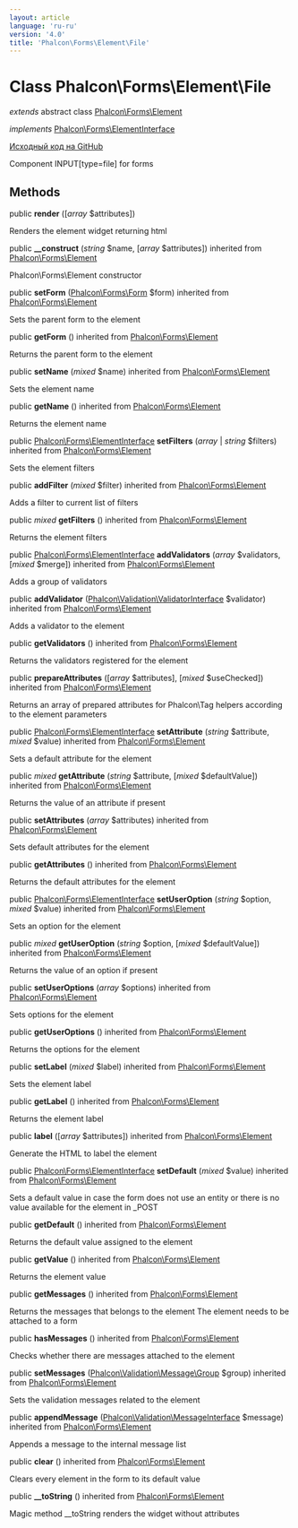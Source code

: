 ```yaml
---
layout: article
language: 'ru-ru'
version: '4.0'
title: 'Phalcon\Forms\Element\File'
---
```


# Class **Phalcon\Forms\Element\File**

*extends* abstract class [Phalcon\Forms\Element](api/Phalcon_Forms_Element)

*implements* [Phalcon\Forms\ElementInterface](api/Phalcon_Forms_ElementInterface)

<a href="https://github.com/phalcon/cphalcon/tree/v4.0.0/phalcon/forms/element/file.zep" class="btn btn-default btn-sm">Исходный код на GitHub</a>

Component INPUT[type=file] for forms

## Methods

public **render** ([*array* $attributes])

Renders the element widget returning html

public **__construct** (*string* $name, [*array* $attributes]) inherited from [Phalcon\Forms\Element](api/Phalcon_Forms_Element)

Phalcon\Forms\Element constructor

public **setForm** ([Phalcon\Forms\Form](api/Phalcon_Forms_Form) $form) inherited from [Phalcon\Forms\Element](api/Phalcon_Forms_Element)

Sets the parent form to the element

public **getForm** () inherited from [Phalcon\Forms\Element](api/Phalcon_Forms_Element)

Returns the parent form to the element

public **setName** (*mixed* $name) inherited from [Phalcon\Forms\Element](api/Phalcon_Forms_Element)

Sets the element name

public **getName** () inherited from [Phalcon\Forms\Element](api/Phalcon_Forms_Element)

Returns the element name

public [Phalcon\Forms\ElementInterface](api/Phalcon_Forms_ElementInterface) **setFilters** (*array* | *string* $filters) inherited from [Phalcon\Forms\Element](api/Phalcon_Forms_Element)

Sets the element filters

public **addFilter** (*mixed* $filter) inherited from [Phalcon\Forms\Element](api/Phalcon_Forms_Element)

Adds a filter to current list of filters

public *mixed* **getFilters** () inherited from [Phalcon\Forms\Element](api/Phalcon_Forms_Element)

Returns the element filters

public [Phalcon\Forms\ElementInterface](api/Phalcon_Forms_ElementInterface) **addValidators** (*array* $validators, [*mixed* $merge]) inherited from [Phalcon\Forms\Element](api/Phalcon_Forms_Element)

Adds a group of validators

public **addValidator** ([Phalcon\Validation\ValidatorInterface](api/Phalcon_Validation_ValidatorInterface) $validator) inherited from [Phalcon\Forms\Element](api/Phalcon_Forms_Element)

Adds a validator to the element

public **getValidators** () inherited from [Phalcon\Forms\Element](api/Phalcon_Forms_Element)

Returns the validators registered for the element

public **prepareAttributes** ([*array* $attributes], [*mixed* $useChecked]) inherited from [Phalcon\Forms\Element](api/Phalcon_Forms_Element)

Returns an array of prepared attributes for Phalcon\Tag helpers according to the element parameters

public [Phalcon\Forms\ElementInterface](api/Phalcon_Forms_ElementInterface) **setAttribute** (*string* $attribute, *mixed* $value) inherited from [Phalcon\Forms\Element](api/Phalcon_Forms_Element)

Sets a default attribute for the element

public *mixed* **getAttribute** (*string* $attribute, [*mixed* $defaultValue]) inherited from [Phalcon\Forms\Element](api/Phalcon_Forms_Element)

Returns the value of an attribute if present

public **setAttributes** (*array* $attributes) inherited from [Phalcon\Forms\Element](api/Phalcon_Forms_Element)

Sets default attributes for the element

public **getAttributes** () inherited from [Phalcon\Forms\Element](api/Phalcon_Forms_Element)

Returns the default attributes for the element

public [Phalcon\Forms\ElementInterface](api/Phalcon_Forms_ElementInterface) **setUserOption** (*string* $option, *mixed* $value) inherited from [Phalcon\Forms\Element](api/Phalcon_Forms_Element)

Sets an option for the element

public *mixed* **getUserOption** (*string* $option, [*mixed* $defaultValue]) inherited from [Phalcon\Forms\Element](api/Phalcon_Forms_Element)

Returns the value of an option if present

public **setUserOptions** (*array* $options) inherited from [Phalcon\Forms\Element](api/Phalcon_Forms_Element)

Sets options for the element

public **getUserOptions** () inherited from [Phalcon\Forms\Element](api/Phalcon_Forms_Element)

Returns the options for the element

public **setLabel** (*mixed* $label) inherited from [Phalcon\Forms\Element](api/Phalcon_Forms_Element)

Sets the element label

public **getLabel** () inherited from [Phalcon\Forms\Element](api/Phalcon_Forms_Element)

Returns the element label

public **label** ([*array* $attributes]) inherited from [Phalcon\Forms\Element](api/Phalcon_Forms_Element)

Generate the HTML to label the element

public [Phalcon\Forms\ElementInterface](api/Phalcon_Forms_ElementInterface) **setDefault** (*mixed* $value) inherited from [Phalcon\Forms\Element](api/Phalcon_Forms_Element)

Sets a default value in case the form does not use an entity or there is no value available for the element in _POST

public **getDefault** () inherited from [Phalcon\Forms\Element](api/Phalcon_Forms_Element)

Returns the default value assigned to the element

public **getValue** () inherited from [Phalcon\Forms\Element](api/Phalcon_Forms_Element)

Returns the element value

public **getMessages** () inherited from [Phalcon\Forms\Element](api/Phalcon_Forms_Element)

Returns the messages that belongs to the element The element needs to be attached to a form

public **hasMessages** () inherited from [Phalcon\Forms\Element](api/Phalcon_Forms_Element)

Checks whether there are messages attached to the element

public **setMessages** ([Phalcon\Validation\Message\Group](api/Phalcon_Validation_Message_Group) $group) inherited from [Phalcon\Forms\Element](api/Phalcon_Forms_Element)

Sets the validation messages related to the element

public **appendMessage** ([Phalcon\Validation\MessageInterface](api/Phalcon_Validation_MessageInterface) $message) inherited from [Phalcon\Forms\Element](api/Phalcon_Forms_Element)

Appends a message to the internal message list

public **clear** () inherited from [Phalcon\Forms\Element](api/Phalcon_Forms_Element)

Clears every element in the form to its default value

public **__toString** () inherited from [Phalcon\Forms\Element](api/Phalcon_Forms_Element)

Magic method __toString renders the widget without attributes